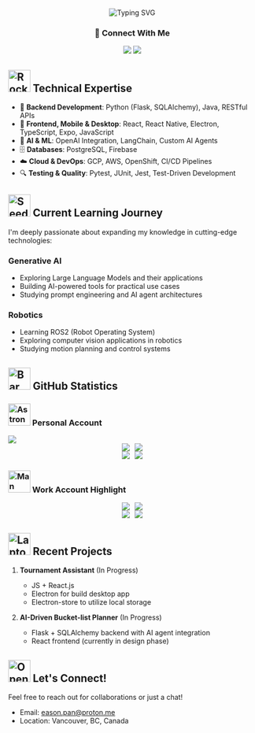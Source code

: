 <h3 align="center"></h3>
<div align="center">

![Typing SVG](https://readme-typing-svg.herokuapp.com?font=Jetbrains+mono&size=40&duration=3000&color=33FF33&center=true&vCenter=true&width=435&lines=Hey👋..;I'm+Eason;Welcome)

### 🔗 Connect With Me

[<img src="https://img.shields.io/badge/Personal_GitHub-100000?style=for-the-badge&logo=github&logoColor=white" />](https://github.com/eason-pan-ep)
[<img src="https://img.shields.io/badge/LinkedIn-0077B5?style=for-the-badge&logo=linkedin&logoColor=white" />](https://www.linkedin.com/in/easonp/)
</div>



## <img src="https://raw.githubusercontent.com/Tarikul-Islam-Anik/Animated-Fluent-Emojis/master/Emojis/Travel%20and%20places/Rocket.png" alt="Rocket" width="45" height="45" /> Technical Expertise

- 🔧 **Backend Development**: Python (Flask, SQLAlchemy), Java, RESTful APIs
- 🎯 **Frontend, Mobile & Desktop**: React, React Native, Electron, TypeScript, Expo, JavaScript
- 🤖 **AI & ML**: OpenAI Integration, LangChain, Custom AI Agents
- 🗄️ **Databases**: PostgreSQL, Firebase 
- ☁️ **Cloud & DevOps**: GCP, AWS, OpenShift, CI/CD Pipelines
- 🔍 **Testing & Quality**: Pytest, JUnit, Jest, Test-Driven Development

## <img src="https://raw.githubusercontent.com/Tarikul-Islam-Anik/Animated-Fluent-Emojis/master/Emojis/Animals/Seedling.png" alt="Seedling" width="45" height="45" /> Current Learning Journey

I'm deeply passionate about expanding my knowledge in cutting-edge technologies:

### Generative AI
- Exploring Large Language Models and their applications
- Building AI-powered tools for practical use cases
- Studying prompt engineering and AI agent architectures

### Robotics
- Learning ROS2 (Robot Operating System)
- Exploring computer vision applications in robotics
- Studying motion planning and control systems

## <img src="https://raw.githubusercontent.com/Tarikul-Islam-Anik/Animated-Fluent-Emojis/master/Emojis/Objects/Bar%20Chart.png" alt="Bar Chart" width="45" height="45" /> GitHub Statistics

### <img src="https://raw.githubusercontent.com/Tarikul-Islam-Anik/Animated-Fluent-Emojis/master/Emojis/People%20with%20professions/Astronaut%20Light%20Skin%20Tone.png" alt="Astronaut Light Skin Tone" width="45" height="45" /> Personal Account
<img src="https://github-profile-summary-cards.vercel.app/api/cards/profile-details?username=eason-pan-ep&theme=tokyonight" />

<div style="display: flex; justify-content: center; gap: 10px;">
  <img src="https://github-profile-summary-cards.vercel.app/api/cards/repos-per-language?username=eason-pan-ep&theme=tokyonight" />
  <img src="https://github-profile-summary-cards.vercel.app/api/cards/most-commit-language?username=eason-pan-ep&theme=tokyonight" />
</div>

<div style="display: flex; justify-content: center; gap: 10px;">
  <img src="https://github-profile-summary-cards.vercel.app/api/cards/stats?username=eason-pan-ep&theme=tokyonight" />
  <img src="https://github-profile-summary-cards.vercel.app/api/cards/productive-time?username=eason-pan-ep&theme=tokyonight&utcOffset=-7" />
</div>

### <img src="https://raw.githubusercontent.com/Tarikul-Islam-Anik/Animated-Fluent-Emojis/master/Emojis/People%20with%20professions/Man%20Technologist%20Light%20Skin%20Tone.png" alt="Man Technologist Light Skin Tone" width="45" height="45" /> Work Account Highlight
<div style="display: flex; justify-content: center; gap: 10px;">
  <img src="https://github-profile-summary-cards.vercel.app/api/cards/repos-per-language?username=eason-pan-bc&theme=tokyonight" />
  <img src="https://github-profile-summary-cards.vercel.app/api/cards/most-commit-language?username=eason-pan-bc&theme=tokyonight" />
</div>

<div style="display: flex; justify-content: center; gap: 10px;">
  <img src="https://github-profile-summary-cards.vercel.app/api/cards/stats?username=eason-pan-bc&theme=tokyonight" />
  <img src="https://github-profile-summary-cards.vercel.app/api/cards/productive-time?username=eason-pan-bc&theme=tokyonight&utcOffset=-7" />
</div>

## <img src="https://raw.githubusercontent.com/Tarikul-Islam-Anik/Animated-Fluent-Emojis/master/Emojis/Objects/Laptop.png" alt="Laptop" width="45" height="45" /> Recent Projects

1. **Tournament Assistant** (In Progress)
   - JS + React.js
   - Electron for build desktop app
   - Electron-store to utilize local storage
     
2. **AI-Driven Bucket-list Planner** (In Progress)
   - Flask + SQLAlchemy backend with AI agent integration
   - React frontend (currently in design phase)

## <img src="https://raw.githubusercontent.com/Tarikul-Islam-Anik/Animated-Fluent-Emojis/master/Emojis/Objects/Open%20Mailbox%20with%20Raised%20Flag.png" alt="Open Mailbox with Raised Flag" width="45" height="45" /> Let's Connect!
Feel free to reach out for collaborations or just a chat!
- Email: eason.pan@proton.me
- Location: Vancouver, BC, Canada

